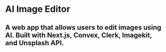# AI Image Editor
## A web app that allows users to edit images using AI. Built with Next.js, Convex, Clerk, Imagekit, and Unsplash API.
